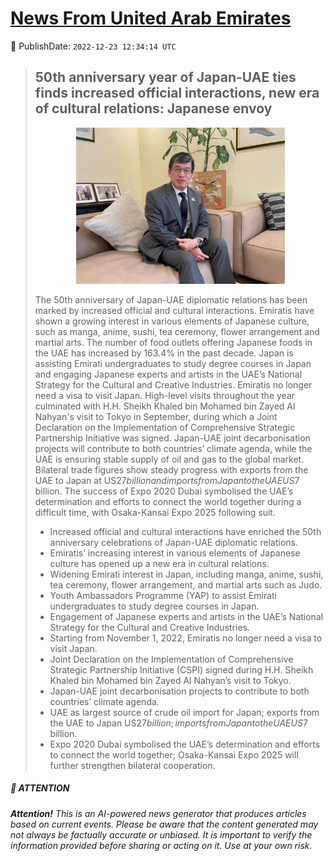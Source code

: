 [News From United Arab Emirates](https://github.com/UAE-Camel/News)
==========


📆 PublishDate: `2022-12-23 12:34:14 UTC`


> ## 50th anniversary year of Japan-UAE ties finds increased official interactions, new era of cultural relations: Japanese envoy
> <p align="center"><img height="250" src="https://github.com/UAE-Camel/News/raw/main/images/1395303113687.jpg"></p
> 
> The 50th anniversary of Japan-UAE diplomatic relations has been marked by increased official and cultural interactions. Emiratis have shown a growing interest in various elements of Japanese culture, such as manga, anime, sushi, tea ceremony, flower arrangement and martial arts. The number of food outlets offering Japanese foods in the UAE has increased by 163.4% in the past decade. Japan is assisting Emirati undergraduates to study degree courses in Japan and engaging Japanese experts and artists in the UAE’s National Strategy for the Cultural and Creative Industries. Emiratis no longer need a visa to visit Japan. High-level visits throughout the year culminated with H.H. Sheikh Khaled bin Mohamed bin Zayed Al Nahyan's visit to Tokyo in September, during which a Joint Declaration on the Implementation of Comprehensive Strategic Partnership Initiative was signed. Japan-UAE joint decarbonisation projects will contribute to both countries’ climate agenda, while the UAE is ensuring stable supply of oil and gas to the global market. Bilateral trade figures show steady progress with exports from the UAE to Japan at US$27 billion and imports from Japan to the UAE US$7 billion. The success of Expo 2020 Dubai symbolised the UAE’s determination and efforts to connect the world together during a difficult time, with Osaka-Kansai Expo 2025 following suit.
> 
> - Increased official and cultural interactions have enriched the 50th anniversary celebrations of Japan-UAE diplomatic relations.
> - Emiratis’ increasing interest in various elements of Japanese culture has opened up a new era in cultural relations.
> - Widening Emirati interest in Japan, including manga, anime, sushi, tea ceremony, flower arrangement, and martial arts such as Judo.
> - Youth Ambassadors Programme (YAP) to assist Emirati undergraduates to study degree courses in Japan.
> - Engagement of Japanese experts and artists in the UAE’s National Strategy for the Cultural and Creative Industries.
> - Starting from November 1, 2022, Emiratis no longer need a visa to visit Japan.
> - Joint Declaration on the Implementation of Comprehensive Strategic Partnership Initiative (CSPI) signed during H.H. Sheikh Khaled bin Mohamed bin Zayed Al Nahyan’s visit to Tokyo.
> - Japan-UAE joint decarbonisation projects to contribute to both countries’ climate agenda.
> - UAE as largest source of crude oil import for Japan; exports from the UAE to Japan US$27 billion; imports from Japan to the UAE US$7 billion.
> - Expo 2020 Dubai symbolised the UAE’s determination and efforts to connect the world together; Osaka-Kansai Expo 2025 will further strengthen bilateral cooperation.


##### 📝 ATTENTION

###### **Attention!** This is an AI-powered news generator that produces articles based on current events. Please be aware that the content generated may not always be factually accurate or unbiased. It is important to verify the information provided before sharing or acting on it. Use at your own risk.
